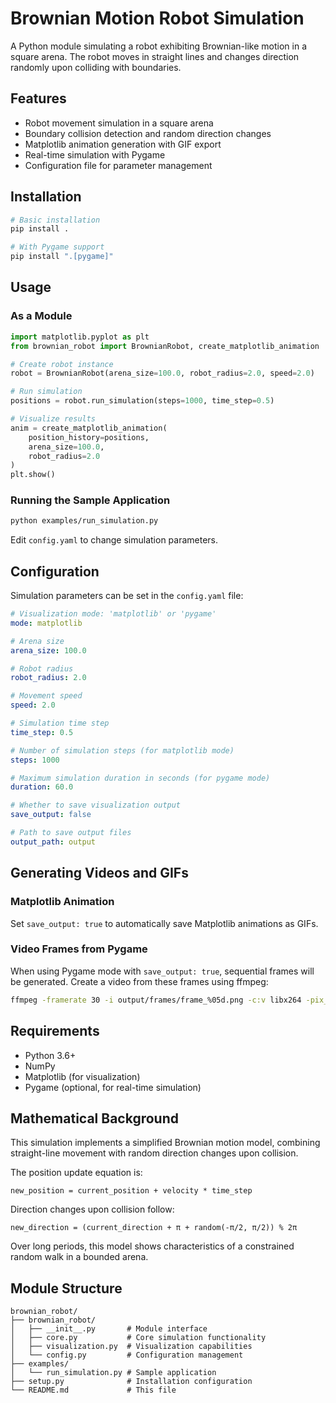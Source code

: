 # Brownian Motion Robot Simulation

A Python module simulating a robot exhibiting Brownian-like motion in a square arena. The robot moves in straight lines and changes direction randomly upon colliding with boundaries.

## Features

- Robot movement simulation in a square arena
- Boundary collision detection and random direction changes
- Matplotlib animation generation with GIF export
- Real-time simulation with Pygame
- Configuration file for parameter management

## Installation

```bash
# Basic installation
pip install .

# With Pygame support
pip install ".[pygame]"
```

## Usage

### As a Module

```python
import matplotlib.pyplot as plt
from brownian_robot import BrownianRobot, create_matplotlib_animation

# Create robot instance
robot = BrownianRobot(arena_size=100.0, robot_radius=2.0, speed=2.0)

# Run simulation
positions = robot.run_simulation(steps=1000, time_step=0.5)

# Visualize results
anim = create_matplotlib_animation(
    position_history=positions,
    arena_size=100.0,
    robot_radius=2.0
)
plt.show()
```

### Running the Sample Application

```bash
python examples/run_simulation.py
```

Edit `config.yaml` to change simulation parameters.

## Configuration

Simulation parameters can be set in the `config.yaml` file:

```yaml
# Visualization mode: 'matplotlib' or 'pygame'
mode: matplotlib

# Arena size
arena_size: 100.0

# Robot radius
robot_radius: 2.0

# Movement speed
speed: 2.0

# Simulation time step
time_step: 0.5

# Number of simulation steps (for matplotlib mode)
steps: 1000

# Maximum simulation duration in seconds (for pygame mode)
duration: 60.0

# Whether to save visualization output
save_output: false

# Path to save output files
output_path: output
```

## Generating Videos and GIFs

### Matplotlib Animation

Set `save_output: true` to automatically save Matplotlib animations as GIFs.

### Video Frames from Pygame

When using Pygame mode with `save_output: true`, sequential frames will be generated. Create a video from these frames using ffmpeg:

```bash
ffmpeg -framerate 30 -i output/frames/frame_%05d.png -c:v libx264 -pix_fmt yuv420p output.mp4
```

## Requirements

- Python 3.6+
- NumPy
- Matplotlib (for visualization)
- Pygame (optional, for real-time simulation)

## Mathematical Background

This simulation implements a simplified Brownian motion model, combining straight-line movement with random direction changes upon collision.

The position update equation is:

```
new_position = current_position + velocity * time_step
```

Direction changes upon collision follow:

```
new_direction = (current_direction + π + random(-π/2, π/2)) % 2π
```

Over long periods, this model shows characteristics of a constrained random walk in a bounded arena.

## Module Structure

```
brownian_robot/
├── brownian_robot/
│   ├── __init__.py       # Module interface
│   ├── core.py           # Core simulation functionality
│   ├── visualization.py  # Visualization capabilities
│   └── config.py         # Configuration management
├── examples/
│   └── run_simulation.py # Sample application
├── setup.py              # Installation configuration
└── README.md             # This file
```